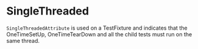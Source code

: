 # SingleThreaded

`SingleThreadedAttribute` is used on a TestFixture and indicates that the OneTimeSetUp, OneTimeTearDown and all the child tests must run on the same thread.
